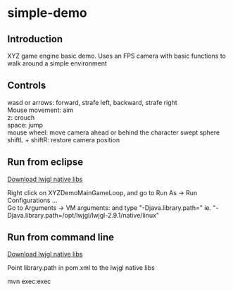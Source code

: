 # simple-demo

## Introduction
XYZ game engine basic demo.
Uses an FPS camera with basic functions to walk around a simple environment

## Controls

wasd or arrows: forward, strafe left, backward, strafe right  
Mouse movement: aim  
z: crouch  
space: jump  
mouse wheel: move camera ahead or behind the character swept sphere
shiftL + shiftR: restore camera position


## Run from eclipse

[Download lwjgl native libs](https://sourceforge.net/projects/java-game-lib/files/Official%20Releases/LWJGL%202.9.1/lwjgl-2.9.1.zip/download)

Right click on XYZDemoMainGameLoop, and go to Run As -> Run Configurations ...  
Go to Arguments -> VM arguments: and type "-Djava.library.path=<path to lwjgl native libs>" ie. "-Djava.library.path=/opt/lwjgl/lwjgl-2.9.1/native/linux"

## Run from command line

[Download lwjgl native libs](https://sourceforge.net/projects/java-game-lib/files/Official%20Releases/LWJGL%202.9.1/lwjgl-2.9.1.zip/download)

Point library.path in pom.xml to the lwjgl native libs

mvn exec:exec
